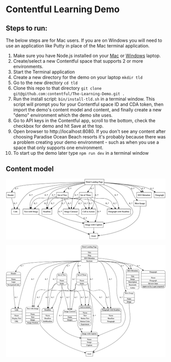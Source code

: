 # Contentful Learning Demo

## Steps to run:

The below steps are for Mac users. If you are on Windows you will need to use an application like Putty in place of the Mac terminal application.

1. Make sure you have Node.js installed on your [Mac](https://blog.teamtreehouse.com/install-node-js-npm-mac) or [Windows](https://blog.teamtreehouse.com/install-node-js-npm-windows) laptop.
2. Create/select a new Contentful space that supports 2 or more environments.
3. Start the Terminal application
4. Create a new directory for the demo on your laptop `mkdir tld`
5. Go to the new directory `cd tld`
6. Clone this repo to that directory `git clone git@github.com:contentful/The-Learning-Demo.git .`
7. Run the install script: `bin/install-tld.sh` in a terminal window. This script will prompt you for your Contentful space ID and CDA token, then import the demo's content model and content, and finally create a new "demo" environment which the demo site uses.
8. Go to API keys in the Contentful app, scroll to the bottom, check the checkbox for demo and hit Save at the top. 
9. Open browser to http://localhost:8080. If you don't see any content after choosing Paradise Ocean Beach resorts it's probably because there was a problem creating your demo environment - such as when you use a space that only supports one environment.
10. To start up the demo later type `npm run dev` in a terminal window


## Content model

![Content model simple](./winning-demo-content-model-simple.png)

![Content model full](./winning-demo-content-model.png)
